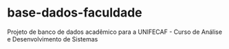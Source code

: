 # base-dados-faculdade
Projeto de banco de dados acadêmico para a UNIFECAF - Curso de Análise e Desenvolvimento de Sistemas
